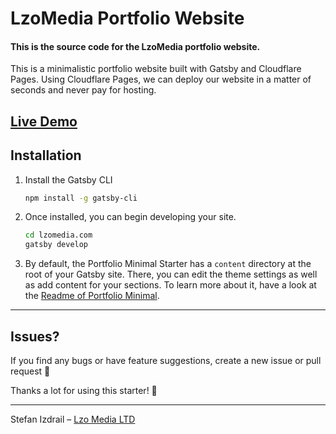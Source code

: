 # LzoMedia Portfolio Website

#### This is the source code for the LzoMedia portfolio website.

This is a minimalistic portfolio website built with Gatsby and Cloudflare Pages. 
Using Cloudflare Pages, we can deploy our website in a matter of seconds and never pay for hosting. 

[Live Demo](https://lzomedia.com/)
---

## Installation

1. Install the Gatsby CLI

   ```sh
   npm install -g gatsby-cli
   ```

2. Once installed, you can begin developing your site.

   ```sh
   cd lzomedia.com
   gatsby develop
   ```

3. By default, the Portfolio Minimal Starter has a `content` directory at the root of your Gatsby site. There, you can edit the theme settings as well as add content for your sections. To learn more about it, have a look at the [Readme of Portfolio Minimal](https://github.com/konstantinmuenster/gatsby-theme-portfolio-minimal/tree/main/gatsby-theme-portfolio-minimal#readme).

---

## Issues?

If you find any bugs or have feature suggestions, create a new issue or pull request 🙏

Thanks a lot for using this starter! 💪

---

Stefan Izdrail – [Lzo Media LTD](https://lzomedia.com)
